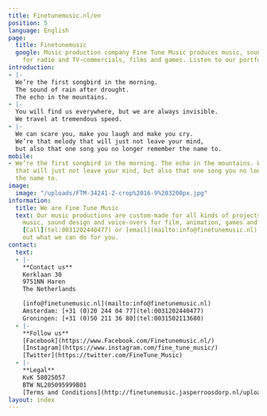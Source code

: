 ```yaml
---
title: Finetunemusic.nl/en
position: 5
language: English
page:
  title: Finetunemusic
  google: Music production company Fine Tune Music produces music, sound and voice-over
    for radio and TV-commercials, films and games. Listen to our portfolio.
introduction:
- |-
  We’re the first songbird in the morning.
  The sound of rain after drought.
  The echo in the mountains.
- |-
  You will find us everywhere, but we are always invisible.
  We travel at tremendous speed.
- |-
  We can scare you, make you laugh and make you cry.
  We’re that melody that will just not leave your mind,
  but also that one song you no longer remember the name to.
mobile:
- We’re the first songbird in the morning. The echo in the mountains. We’re that melody
  that will just not leave your mind, but also that one song you no longer remember
  the name to.
image:
  image: "/uploads/FTM-34241-2-crop%2016-9%203200px.jpg"
information:
  title: We are Fine Tune Music
  text: Our music productions are custom-made for all kinds of projects. We offer
    music, sound design and voice-overs for film, animation, games and commercials.
    [Call](tel:0031202440477) or [email](mailto:info@finetunemusic.nl) us and find
    out what we can do for you.
contact:
  text:
  - |-
    **Contact us**
    Kerklaan 30
    9751NN Haren
    The Netherlands

    [info@finetunemusic.nl](mailto:info@finetunemusic.nl)
    Amsterdam: [+31 (0)20 244 04 77](tel:0031202440477)
    Groningen: [+31 (0)50 211 36 80](tel:0031502113680)
  - |-
    **Follow us**
    [Facebook](https://www.Facebook.com/Finetunemusic.nl/)
    [Instagram](https://www.instagram.com/fine_tune_music/)
    [Twitter](https://twitter.com/FineTune_Music)
  - |-
    **Legal**
    KvK 58025057
    BTW NL205095999B01
    [Terms and Conditions](http://finetunemusic.jasperroosdorp.nl/uploads/algemene_voorwaarden.pdf)
layout: index
---
```


